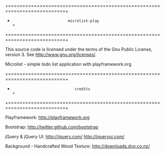 +==========================================================================+
+                              microlist-play                              +
+==========================================================================+

This source code is licensed under the terms of the Gnu Public License, version 3. See http://www.gnu.org/licenses/.


Microlist - simple todo list application with playframework.org


+==========================================================================+
+                                 credits                                  +
+==========================================================================+

Playframework:
http://playframework.org

Bootstrap:
http://twitter.github.com/bootstrap

jQuery & jQuery UI:
http://jquery.com/
http://jqueryui.com/

Background - Handcrafted Wood Texture:
http://downloads.dvq.co.nz/
